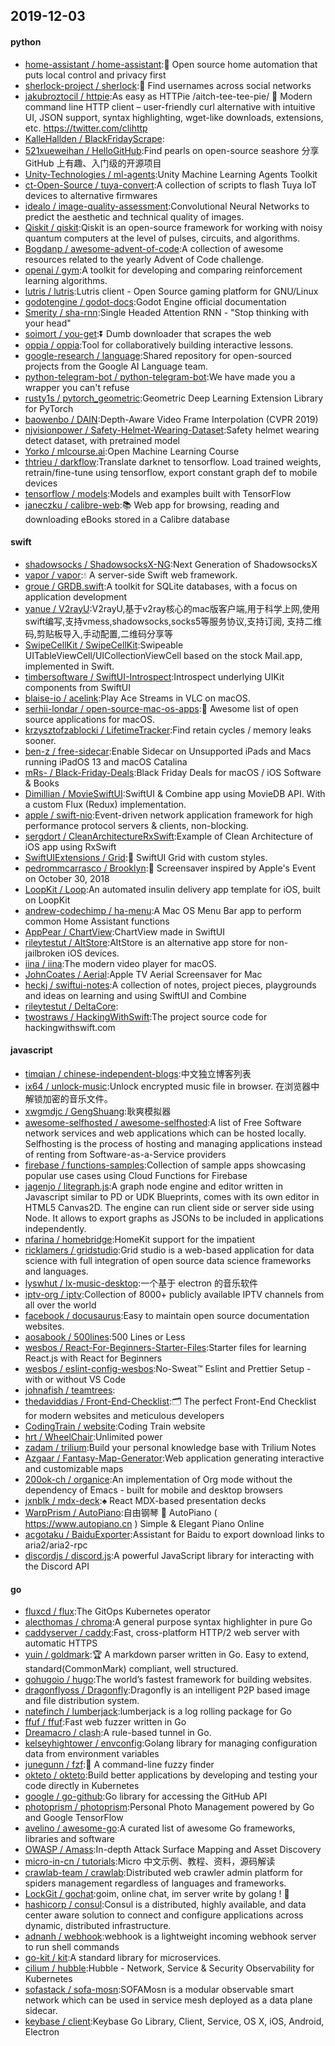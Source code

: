 ## 2019-12-03

#### python
* [home-assistant / home-assistant](https://github.com/home-assistant/home-assistant):🏡
Open source home automation that puts local control and privacy first
* [sherlock-project / sherlock](https://github.com/sherlock-project/sherlock):🔎
Find usernames across social networks
* [jakubroztocil / httpie](https://github.com/jakubroztocil/httpie):As easy as HTTPie /aitch-tee-tee-pie/ 🥧 Modern command line HTTP client – user-friendly curl alternative with intuitive UI, JSON support, syntax highlighting, wget-like downloads, extensions, etc. https://twitter.com/clihttp
* [KalleHallden / BlackFridayScrape](https://github.com/KalleHallden/BlackFridayScrape):
* [521xueweihan / HelloGitHub](https://github.com/521xueweihan/HelloGitHub):Find pearls on open-source seashore 分享 GitHub 上有趣、入门级的开源项目
* [Unity-Technologies / ml-agents](https://github.com/Unity-Technologies/ml-agents):Unity Machine Learning Agents Toolkit
* [ct-Open-Source / tuya-convert](https://github.com/ct-Open-Source/tuya-convert):A collection of scripts to flash Tuya IoT devices to alternative firmwares
* [idealo / image-quality-assessment](https://github.com/idealo/image-quality-assessment):Convolutional Neural Networks to predict the aesthetic and technical quality of images.
* [Qiskit / qiskit](https://github.com/Qiskit/qiskit):Qiskit is an open-source framework for working with noisy quantum computers at the level of pulses, circuits, and algorithms.
* [Bogdanp / awesome-advent-of-code](https://github.com/Bogdanp/awesome-advent-of-code):A collection of awesome resources related to the yearly Advent of Code challenge.
* [openai / gym](https://github.com/openai/gym):A toolkit for developing and comparing reinforcement learning algorithms.
* [lutris / lutris](https://github.com/lutris/lutris):Lutris client - Open Source gaming platform for GNU/Linux
* [godotengine / godot-docs](https://github.com/godotengine/godot-docs):Godot Engine official documentation
* [Smerity / sha-rnn](https://github.com/Smerity/sha-rnn):Single Headed Attention RNN - "Stop thinking with your head"
* [soimort / you-get](https://github.com/soimort/you-get):⏬
Dumb downloader that scrapes the web
* [oppia / oppia](https://github.com/oppia/oppia):Tool for collaboratively building interactive lessons.
* [google-research / language](https://github.com/google-research/language):Shared repository for open-sourced projects from the Google AI Language team.
* [python-telegram-bot / python-telegram-bot](https://github.com/python-telegram-bot/python-telegram-bot):We have made you a wrapper you can't refuse
* [rusty1s / pytorch_geometric](https://github.com/rusty1s/pytorch_geometric):Geometric Deep Learning Extension Library for PyTorch
* [baowenbo / DAIN](https://github.com/baowenbo/DAIN):Depth-Aware Video Frame Interpolation (CVPR 2019)
* [njvisionpower / Safety-Helmet-Wearing-Dataset](https://github.com/njvisionpower/Safety-Helmet-Wearing-Dataset):Safety helmet wearing detect dataset, with pretrained model
* [Yorko / mlcourse.ai](https://github.com/Yorko/mlcourse.ai):Open Machine Learning Course
* [thtrieu / darkflow](https://github.com/thtrieu/darkflow):Translate darknet to tensorflow. Load trained weights, retrain/fine-tune using tensorflow, export constant graph def to mobile devices
* [tensorflow / models](https://github.com/tensorflow/models):Models and examples built with TensorFlow
* [janeczku / calibre-web](https://github.com/janeczku/calibre-web):📚
Web app for browsing, reading and downloading eBooks stored in a Calibre database

#### swift
* [shadowsocks / ShadowsocksX-NG](https://github.com/shadowsocks/ShadowsocksX-NG):Next Generation of ShadowsocksX
* [vapor / vapor](https://github.com/vapor/vapor):💧
A server-side Swift web framework.
* [groue / GRDB.swift](https://github.com/groue/GRDB.swift):A toolkit for SQLite databases, with a focus on application development
* [yanue / V2rayU](https://github.com/yanue/V2rayU):V2rayU,基于v2ray核心的mac版客户端,用于科学上网,使用swift编写,支持vmess,shadowsocks,socks5等服务协议,支持订阅, 支持二维码,剪贴板导入,手动配置,二维码分享等
* [SwipeCellKit / SwipeCellKit](https://github.com/SwipeCellKit/SwipeCellKit):Swipeable UITableViewCell/UICollectionViewCell based on the stock Mail.app, implemented in Swift.
* [timbersoftware / SwiftUI-Introspect](https://github.com/timbersoftware/SwiftUI-Introspect):Introspect underlying UIKit components from SwiftUI
* [blaise-io / acelink](https://github.com/blaise-io/acelink):Play Ace Streams in VLC on macOS.
* [serhii-londar / open-source-mac-os-apps](https://github.com/serhii-londar/open-source-mac-os-apps):🚀
Awesome list of open source applications for macOS.
* [krzysztofzablocki / LifetimeTracker](https://github.com/krzysztofzablocki/LifetimeTracker):Find retain cycles / memory leaks sooner.
* [ben-z / free-sidecar](https://github.com/ben-z/free-sidecar):Enable Sidecar on Unsupported iPads and Macs running iPadOS 13 and macOS Catalina
* [mRs- / Black-Friday-Deals](https://github.com/mRs-/Black-Friday-Deals):Black Friday Deals for macOS / iOS Software & Books
* [Dimillian / MovieSwiftUI](https://github.com/Dimillian/MovieSwiftUI):SwiftUI & Combine app using MovieDB API. With a custom Flux (Redux) implementation.
* [apple / swift-nio](https://github.com/apple/swift-nio):Event-driven network application framework for high performance protocol servers & clients, non-blocking.
* [sergdort / CleanArchitectureRxSwift](https://github.com/sergdort/CleanArchitectureRxSwift):Example of Clean Architecture of iOS app using RxSwift
* [SwiftUIExtensions / Grid](https://github.com/SwiftUIExtensions/Grid):🚀
SwiftUI Grid with custom styles.
* [pedrommcarrasco / Brooklyn](https://github.com/pedrommcarrasco/Brooklyn):🍎
Screensaver inspired by Apple's Event on October 30, 2018
* [LoopKit / Loop](https://github.com/LoopKit/Loop):An automated insulin delivery app template for iOS, built on LoopKit
* [andrew-codechimp / ha-menu](https://github.com/andrew-codechimp/ha-menu):A Mac OS Menu Bar app to perform common Home Assistant functions
* [AppPear / ChartView](https://github.com/AppPear/ChartView):ChartView made in SwiftUI
* [rileytestut / AltStore](https://github.com/rileytestut/AltStore):AltStore is an alternative app store for non-jailbroken iOS devices.
* [iina / iina](https://github.com/iina/iina):The modern video player for macOS.
* [JohnCoates / Aerial](https://github.com/JohnCoates/Aerial):Apple TV Aerial Screensaver for Mac
* [heckj / swiftui-notes](https://github.com/heckj/swiftui-notes):A collection of notes, project pieces, playgrounds and ideas on learning and using SwiftUI and Combine
* [rileytestut / DeltaCore](https://github.com/rileytestut/DeltaCore):
* [twostraws / HackingWithSwift](https://github.com/twostraws/HackingWithSwift):The project source code for hackingwithswift.com

#### javascript
* [timqian / chinese-independent-blogs](https://github.com/timqian/chinese-independent-blogs):中文独立博客列表
* [ix64 / unlock-music](https://github.com/ix64/unlock-music):Unlock encrypted music file in browser. 在浏览器中解锁加密的音乐文件。
* [xwgmdjc / GengShuang](https://github.com/xwgmdjc/GengShuang):耿爽模拟器
* [awesome-selfhosted / awesome-selfhosted](https://github.com/awesome-selfhosted/awesome-selfhosted):A list of Free Software network services and web applications which can be hosted locally. Selfhosting is the process of hosting and managing applications instead of renting from Software-as-a-Service providers
* [firebase / functions-samples](https://github.com/firebase/functions-samples):Collection of sample apps showcasing popular use cases using Cloud Functions for Firebase
* [jagenjo / litegraph.js](https://github.com/jagenjo/litegraph.js):A graph node engine and editor written in Javascript similar to PD or UDK Blueprints, comes with its own editor in HTML5 Canvas2D. The engine can run client side or server side using Node. It allows to export graphs as JSONs to be included in applications independently.
* [nfarina / homebridge](https://github.com/nfarina/homebridge):HomeKit support for the impatient
* [ricklamers / gridstudio](https://github.com/ricklamers/gridstudio):Grid studio is a web-based application for data science with full integration of open source data science frameworks and languages.
* [lyswhut / lx-music-desktop](https://github.com/lyswhut/lx-music-desktop):一个基于 electron 的音乐软件
* [iptv-org / iptv](https://github.com/iptv-org/iptv):Collection of 8000+ publicly available IPTV channels from all over the world
* [facebook / docusaurus](https://github.com/facebook/docusaurus):Easy to maintain open source documentation websites.
* [aosabook / 500lines](https://github.com/aosabook/500lines):500 Lines or Less
* [wesbos / React-For-Beginners-Starter-Files](https://github.com/wesbos/React-For-Beginners-Starter-Files):Starter files for learning React.js with React for Beginners
* [wesbos / eslint-config-wesbos](https://github.com/wesbos/eslint-config-wesbos):No-Sweat™ Eslint and Prettier Setup - with or without VS Code
* [johnafish / teamtrees](https://github.com/johnafish/teamtrees):
* [thedaviddias / Front-End-Checklist](https://github.com/thedaviddias/Front-End-Checklist):🗂
The perfect Front-End Checklist for modern websites and meticulous developers
* [CodingTrain / website](https://github.com/CodingTrain/website):Coding Train website
* [hrt / WheelChair](https://github.com/hrt/WheelChair):Unlimited power
* [zadam / trilium](https://github.com/zadam/trilium):Build your personal knowledge base with Trilium Notes
* [Azgaar / Fantasy-Map-Generator](https://github.com/Azgaar/Fantasy-Map-Generator):Web application generating interactive and customizable maps
* [200ok-ch / organice](https://github.com/200ok-ch/organice):An implementation of Org mode without the dependency of Emacs - built for mobile and desktop browsers
* [jxnblk / mdx-deck](https://github.com/jxnblk/mdx-deck):♠️
React MDX-based presentation decks
* [WarpPrism / AutoPiano](https://github.com/WarpPrism/AutoPiano):自由钢琴
🎹
AutoPiano ( https://www.autopiano.cn ) Simple & Elegant Piano Online
* [acgotaku / BaiduExporter](https://github.com/acgotaku/BaiduExporter):Assistant for Baidu to export download links to aria2/aria2-rpc
* [discordjs / discord.js](https://github.com/discordjs/discord.js):A powerful JavaScript library for interacting with the Discord API

#### go
* [fluxcd / flux](https://github.com/fluxcd/flux):The GitOps Kubernetes operator
* [alecthomas / chroma](https://github.com/alecthomas/chroma):A general purpose syntax highlighter in pure Go
* [caddyserver / caddy](https://github.com/caddyserver/caddy):Fast, cross-platform HTTP/2 web server with automatic HTTPS
* [yuin / goldmark](https://github.com/yuin/goldmark):🏆
A markdown parser written in Go. Easy to extend, standard(CommonMark) compliant, well structured.
* [gohugoio / hugo](https://github.com/gohugoio/hugo):The world’s fastest framework for building websites.
* [dragonflyoss / Dragonfly](https://github.com/dragonflyoss/Dragonfly):Dragonfly is an intelligent P2P based image and file distribution system.
* [natefinch / lumberjack](https://github.com/natefinch/lumberjack):lumberjack is a log rolling package for Go
* [ffuf / ffuf](https://github.com/ffuf/ffuf):Fast web fuzzer written in Go
* [Dreamacro / clash](https://github.com/Dreamacro/clash):A rule-based tunnel in Go.
* [kelseyhightower / envconfig](https://github.com/kelseyhightower/envconfig):Golang library for managing configuration data from environment variables
* [junegunn / fzf](https://github.com/junegunn/fzf):🌸
A command-line fuzzy finder
* [okteto / okteto](https://github.com/okteto/okteto):Build better applications by developing and testing your code directly in Kubernetes
* [google / go-github](https://github.com/google/go-github):Go library for accessing the GitHub API
* [photoprism / photoprism](https://github.com/photoprism/photoprism):Personal Photo Management powered by Go and Google TensorFlow
* [avelino / awesome-go](https://github.com/avelino/awesome-go):A curated list of awesome Go frameworks, libraries and software
* [OWASP / Amass](https://github.com/OWASP/Amass):In-depth Attack Surface Mapping and Asset Discovery
* [micro-in-cn / tutorials](https://github.com/micro-in-cn/tutorials):Micro 中文示例、教程、资料，源码解读
* [crawlab-team / crawlab](https://github.com/crawlab-team/crawlab):Distributed web crawler admin platform for spiders management regardless of languages and frameworks.
* [LockGit / gochat](https://github.com/LockGit/gochat):goim, online chat, im server write by golang !
🚀
* [hashicorp / consul](https://github.com/hashicorp/consul):Consul is a distributed, highly available, and data center aware solution to connect and configure applications across dynamic, distributed infrastructure.
* [adnanh / webhook](https://github.com/adnanh/webhook):webhook is a lightweight incoming webhook server to run shell commands
* [go-kit / kit](https://github.com/go-kit/kit):A standard library for microservices.
* [cilium / hubble](https://github.com/cilium/hubble):Hubble - Network, Service & Security Observability for Kubernetes
* [sofastack / sofa-mosn](https://github.com/sofastack/sofa-mosn):SOFAMosn is a modular observable smart network which can be used in service mesh deployed as a data plane sidecar.
* [keybase / client](https://github.com/keybase/client):Keybase Go Library, Client, Service, OS X, iOS, Android, Electron
